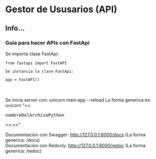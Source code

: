 <h1>Gestor de Ususarios (API)</h1>
<h2>Info...</h2>


<h3>Guia para hacer APIs con FastApi</h3>
<p>Se importa clase FastApi:</p><code>from fastapi import FastAPI<p>Se instancia la clase FastApi:</p>app = FastAPI()</code>
  
<p><br><br>
Se inicia server con: uvicorn main:app --reload
La forma generica es: uvicorn "<<<pre>nombreDelArchivoPython</pre>>>:<<nombreDeLaInstanciaFastApi>>" <br>

Documentacion con Swagger: http://127.0.0.1:8000/docs (La forma generica: <url>/docs)<br>
Documentacion con Redocly: http://127.0.0.1:8000/redoc (La forma generica: <url>/redoc)<br>
</p>
